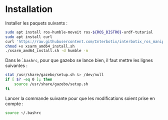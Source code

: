 # Installation

Installer les paquets suivants :

```bash
sudo apt install ros-humble-moveit ros-${ROS_DISTRO}-urdf-tutorial
sudo apt install curl
curl 'https://raw.githubusercontent.com/Interbotix/interbotix_ros_manipulators/main/interbotix_ros_xsarms/install/amd64/xsarm_amd64_install.sh' > xsarm_amd64_install.sh
chmod +x xsarm_amd64_install.sh
./xsarm_amd64_install.sh -d humble -n
```

Dans le ̀`.bashrc`, pour que gazebo se lance bien, il faut mettre les lignes suivantes :
```bash
stat /usr/share/gazebo/setup.sh &> /dev/null
if [ $? -eq 0 ]; then
    source /usr/share/gazebo/setup.sh
fi
```

Lancer la commande suivante pour que les modifications soient prise en compte : 
```bash
source ~/.bashrc
```